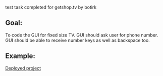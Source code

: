 test task completed for getshop.tv by botirk
## Goal:
To code the GUI for fixed size TV.
GUI should ask user for phone number.
GUI should be able to receive number keys as well as backspace too.
## Example:
[Deployed project](https://getshoptv-test.vercel.app/ "Click me")